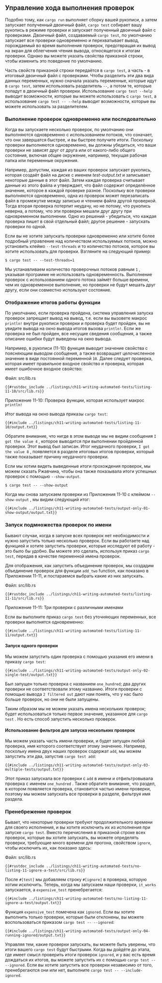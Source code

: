 ## Управление хода выполнения проверок

Подобно тому, как `cargo run` выполняет сборку вашей рукописи, а затем запускает полученный двоичный файл, `cargo test` собирает вашу рукопись в режиме проверки и запускает полученный двоичный файл с проверками. Двоичный файл, создаваемый `cargo test`, по умолчанию запускает все проверки одновременно и перехватывает вывод, порождаемый во время выполнения проверок, предотвращая их вывод на экран для облегчения чтения вывода, относящегося к итогам проверки. Однако вы можете указать свойства приказной строки, чтобы изменить это поведение по умолчанию.

Часть свойств приказной строки передаётся в `cargo test`, а часть - в итоговый двоичный файл с проверками. Чтобы разделить эти два вида данных переменных, нужно сначала указать переменные, которые идут в `cargo test`, затем использовать разделитель `--`, а потом те, которые попадут в двоичный файл проверки. Использование `cargo test --help` выводит возможности, которые вы можете использовать с `cargo test`, а использование `cargo test -- --help` выводит возможности, которые вы можете использовать за разделителем.

### Выполнение проверок одновременно или последовательно

Когда вы запускаете несколько проверок, по умолчанию они выполняются одновременно с использованием потоков, что означает, что они завершатся быстрее, и вы быстрее получите итоги. Поскольку проверки выполняются одновременно, вы должны убедиться, что ваши проверки не зависят друг от друга или от какого-либо общего состояния, включая общее окружение, например, текущая рабочая папка или переменные окружения.

Например, допустим, каждая из ваших проверок запускает рукопись, которая создаёт файл на диске с именем *test-output.txt* и записывает некоторые данные в этот файл. Затем каждая проверка считывает данные из этого файла и утверждает, что файл содержит определённое значение, которое в каждой проверке разное. Поскольку все проверки выполняются одновременно, одна из проверок может перезаписать файл в промежутке между записью и чтением файла другой проверкой. Тогда вторая проверка потерпит неудачу, но не потому, что рукопись неверна, а потому, что эти проверки мешали друг другу при одновременном выполнении. Одно из решений - убедиться, что каждая проверка пишет в свой отдельный файл; другое решение - запускать проверки по одной.

Если вы не хотите запускать проверки одновременно или хотите более подробный управление над количеством используемых потоков, можно установить клеймо `--test-threads` и то количество потоков, которое вы хотите использовать для проверки. Взгляните на следующий пример:

```console
$ cargo test -- --test-threads=1
```

Мы устанавливаем количество проверочных потоков равным `1` , указывая программе не использовать одновременность. Выполнение проверок с использованием одного потока займёт больше времени, чем их одновременное выполнение, но проверки не будут мешать друг другу, если они совместно используют состояние.

### Отображение итогов работы функции

По умолчанию, если проверка пройдена, система управления запуска проверок запрещает вывод на вывод, т.е. если вы вызовете макрос `println!` внутри рукописи проверки и проверка будет пройден, вы не увидите вывода на окно вывода итогов вызова `println!`. Если же проверка не был пройден, все несущие сведения сообщения, а также описание ошибки будут выведены на окно вывода.

Например, в рукописи (11-10) функция выводит значение свойства с поясняющим выводом сообщения, а также возвращает целочисленное  значение в виде постоянной переменной <code>10</code>. Далее следует проверка, которая имеет правильное входное свойство и проверка, которая имеет ошибочное входное свойство:

<span class="filename">Файл: src/lib.rs</span>

```rust,panics,noplayground
{{#rustdoc_include ../listings/ch11-writing-automated-tests/listing-11-10/src/lib.rs}}
```

<span class="caption">Приложение 11-10: Проверка функции, которая использует макрос <code>println!</code></span>

Итог вывода на окно вывода приказы `cargo test`:

```console
{{#include ../listings/ch11-writing-automated-tests/listing-11-10/output.txt}}
```

Обратите внимание, что нигде в этом выводе мы не видим сообщения `I got the value 4` , которое выводится при выполнении пройденной проверки. Этот вывод был записан. Итог неудачного проверки, `I got the value 8` , появляется в разделе итоговых итогов проверки, который также показывает причину неудачного проверки.

Если мы хотим видеть выведенные итоги прохождения проверок, мы можем сказать Ржавчина, чтобы она также показывала итоги успешных проверок с помощью `--show-output`.

```console
$ cargo test -- --show-output
```

Когда мы снова запускаем проверки из Приложения 11-10 с клеймом `--show-output` , мы видим следующий итог:

```console
{{#include ../listings/ch11-writing-automated-tests/output-only-01-show-output/output.txt}}
```

### Запуск подмножества проверок по имени

Бывают случаи, когда в запуске всех проверок нет необходимости и нужно запустить только несколько проверок. Если вы работаете над функцией и хотите запустить проверки, которые исследуют её работу - это было бы удобно. Вы можете это сделать, используя приказ `cargo test`, передав в качестве переменной имена проверок.

Для отображения, как запустить объединение проверок, мы создадим объединение проверок для функции `add_two` function, как показано в Приложении 11-11, и постараемся выбрать какие из них запускать.

<span class="filename">Файл: src/lib.rs</span>

```rust,noplayground
{{#rustdoc_include ../listings/ch11-writing-automated-tests/listing-11-11/src/lib.rs}}
```

<span class="caption">Приложение 11-11: Три проверки с различными именами</span>

Если вы выполните приказ `cargo test` без уточняющих переменных, все проверки выполнятся одновременно:

```console
{{#include ../listings/ch11-writing-automated-tests/listing-11-11/output.txt}}
```

#### Запуск одного проверки

Мы можем запустить один проверка с помощью указания его имени в приказу `cargo test`:

```console
{{#include ../listings/ch11-writing-automated-tests/output-only-02-single-test/output.txt}}
```

Был запущен только проверка с названием `one_hundred`; два других проверки не соответствовали этому названию. Итоги проверки с помощью вывода `2 filtered out` дают нам понять, что у нас было больше проверок, но они не были запущены.

Таким образом мы не можем указать имена нескольких проверок; будет использоваться только первое значение, указанное для `cargo test` . Но есть способ запустить несколько проверок.

#### Использование фильтров для запуска нескольких проверок

Мы можем указать часть имени проверки, и будет запущен любой проверка, имя которого соответствует этому значению. Например, поскольку имена двух наших проверок содержат `add`, мы можем запустить эти два, запустив `cargo test add`:

```console
{{#include ../listings/ch11-writing-automated-tests/output-only-03-multiple-tests/output.txt}}
```

Этот приказ запускала все проверки с `add` в имени и отфильтровывала проверка с именем `one_hundred` . Также обратите внимание, что раздел, в котором появляется проверка, становится частью имени проверки, поэтому мы можем запускать все проверки в разделе, фильтруя имя раздела.

### Пренебрежение проверок

Бывает, что некоторые проверки требуют продолжительного времени для своего исполнения, и вы хотите исключить их из исполнения при запуске `cargo test`. Вместо перечисления в приказной строке всех проверок, которые вы хотите запускать, вы можете определять проверки, требующие много времени для прогона, свойством `ignore`, чтобы исключить их, как показано здесь:

<span class="filename">Файл: src/lib.rs</span>

```rust,noplayground
{{#rustdoc_include ../listings/ch11-writing-automated-tests/no-listing-11-ignore-a-test/src/lib.rs}}
```

После `#[test]` мы добавляем строку `#[ignore]` в проверка, которую хотим исключить. Теперь, когда мы запускаем наши проверки, `it_works` запускается, а `expensive_test` пренебрегается:

```console
{{#include ../listings/ch11-writing-automated-tests/no-listing-11-ignore-a-test/output.txt}}
```

Функция `expensive_test` помечена как `ignored`. Если вы хотите выполнить только проверки, которые были отклонены, вы можете воспользоваться приказом `cargo test -- --ignored`:

```console
{{#include ../listings/ch11-writing-automated-tests/output-only-04-running-ignored/output.txt}}
```

Управляя тем, какие проверки запускать, вы можете быть уверены, что итоги вашего `cargo test` будут быстрыми. Когда вы дойдёте до этапа, где имеет смысл проверить итоги проверок `ignored`, и у вас есть время дождаться их итогов, вы можете запустить их с помощью `cargo test -- --ignored`. Если вы хотите запустить все проверки независимо от того, пренебрегаются они или нет, выполните `cargo test -- --include-ignored`.
